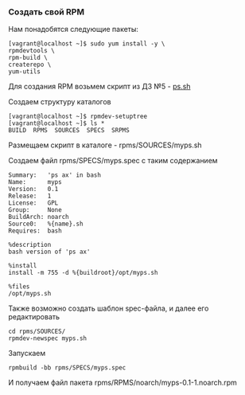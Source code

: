 ### Создать свой RPM

Нам понадобятся следующие пакеты:
```
[vagrant@localhost ~]$ sudo yum install -y \
rpmdevtools \
rpm-build \
createrepo \
yum-utils
```
Для создания RPM возьмем скрипт из ДЗ №5 - [ps.sh](https://github.com/pdpqbq/linux-adm/blob/master/5_processes/ps.sh)

Создаем структуру каталогов
```
[vagrant@localhost ~]$ rpmdev-setuptree
[vagrant@localhost ~]$ ls *
BUILD  RPMS  SOURCES  SPECS  SRPMS
```
Размещаем скрипт в каталоге - rpms/SOURCES/myps.sh

Создаем файл rpms/SPECS/myps.spec с таким содержанием
```
Summary:   'ps ax' in bash
Name:      myps
Version:   0.1
Release:   1
License:   GPL
Group:     None
BuildArch: noarch
Source0:   %{name}.sh
Requires:  bash

%description
bash version of 'ps ax'

%install
install -m 755 -d %{buildroot}/opt/myps.sh

%files
/opt/myps.sh
```
Также возможно создать шаблон spec-файла, и далее его редактировать
```
cd rpms/SOURCES/
rpmdev-newspec myps.sh
```
Запускаем
```
rpmbuild -bb rpms/SPECS/myps.spec
```
И получаем файл пакета rpms/RPMS/noarch/myps-0.1-1.noarch.rpm
